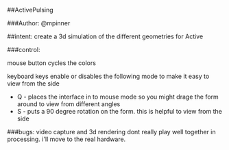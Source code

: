 ##ActivePulsing

###Author: @mpinner

##intent: create a 3d simulation of the different geometries for Active

###control: 

mouse button cycles the colors

keyboard keys enable or disables the following mode to make it easy to view from the side
* Q - places the interface in to mouse mode so you might drage the form around to view from different angles
* S - puts a 90 degree rotation on the form. this is helpful to view from the side


###bugs: video capture and 3d rendering dont really play well together in processing. i'll move to the real hardware.
